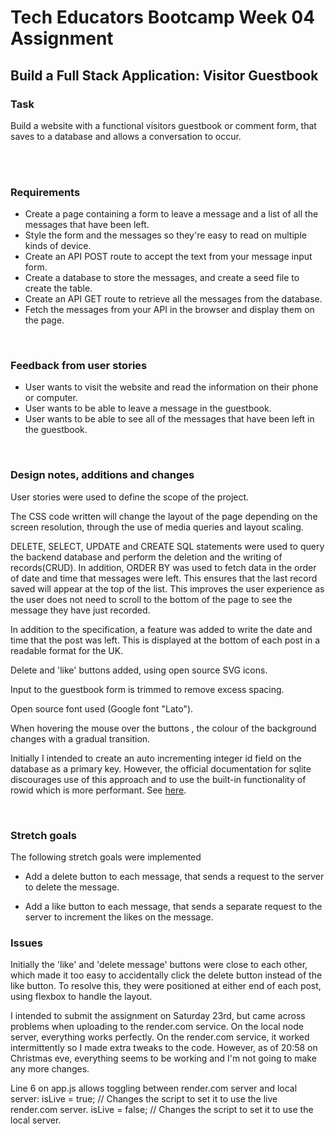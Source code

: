 # Tech Educators Bootcamp Week 04 Assignment

## Build a Full Stack Application: Visitor Guestbook

### Task

Build a website with a functional visitors guestbook or comment form, that saves to a database and allows a conversation to occur.

<br>
<br>

### Requirements

- Create a page containing a form to leave a message and a list of all the messages that have been left.
- Style the form and the messages so they're easy to read on multiple kinds of device.
- Create an API POST route to accept the text from your message input form.
- Create a database to store the messages, and create a seed file to create the table.
- Create an API GET route to retrieve all the messages from the database.
- Fetch the messages from your API in the browser and display them on the page.
<br>

### Feedback from user stories

- User wants to visit the website and read the information on their phone or computer.
- User wants to be able to leave a message in the guestbook.
- User wants to be able to see all of the messages that have been left in the guestbook.
<br>


### Design notes, additions and changes

User stories were used to define the scope of the project.

The CSS code written will change the layout of the page depending on the screen resolution, through the use of media queries and layout scaling. 

DELETE, SELECT, UPDATE and CREATE SQL statements were used to query the backend database and perform the deletion and the writing of records(CRUD). In addition, ORDER BY was used to fetch data in the order of date and time that messages were left. This ensures that the last record saved will appear at the top of the list. This improves the user experience as the user does not need to scroll to the bottom of the page to see the message they have just recorded.

In addition to the specification, a feature was added to write the date and time that the post was left. This is displayed at the bottom of each post in a readable format for the UK. 

Delete and 'like' buttons added, using open source SVG icons.

Input to the guestbook form is trimmed to remove excess spacing.

Open source font used (Google font "Lato").

When hovering the mouse over the buttons , the colour of the background changes with a gradual transition.

Initially I intended to create an auto incrementing integer id field on the database as a primary key. However, the official documentation for sqlite discourages use of this approach and to use the built-in functionality of rowid which is more performant.
See [here](https://www.sqlite.org/autoinc.html).


<br>


### Stretch goals

The following stretch goals were implemented

- Add a delete button to each message, that sends a request to the server to delete the message.

- Add a like button to each message, that sends a separate request to the server to increment the likes on the message.



### Issues

Initially the 'like' and 'delete message' buttons were close to each other, which made it too easy to accidentally click the delete button instead of the like button. To resolve this, they were positioned at either end of each post, using flexbox to handle the layout.

I intended to submit the assignment on Saturday 23rd, but came across problems when uploading to the render.com service.
On the local node server, everything works perfectly. On the render.com service, it worked intermittently so I made extra tweaks to the code.
However, as of 20:58 on Christmas eve, everything seems to be working and I'm not going to make any more changes.

Line 6 on app.js allows toggling between render.com server and local server: 
isLive = true;  // Changes the script to set it to use the live render.com server.
isLive = false;  // Changes the script to set it to use the local server.
